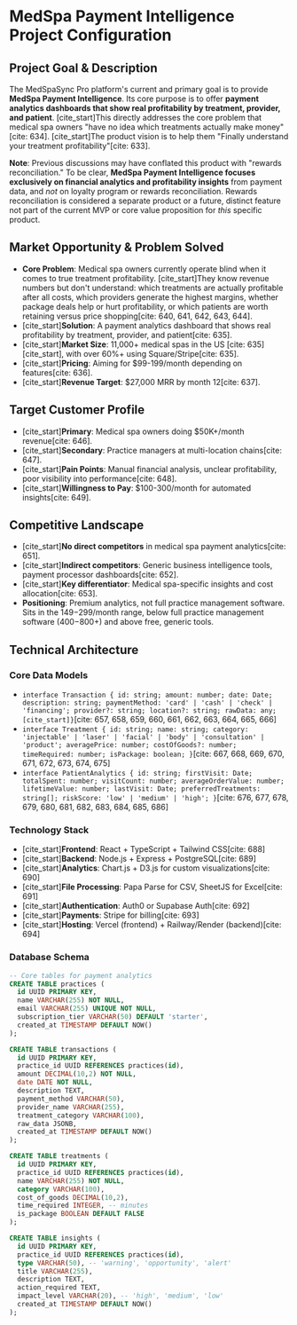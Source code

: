 # MedSpa Payment Intelligence Project Configuration

## Project Goal & Description
The MedSpaSync Pro platform's current and primary goal is to provide **MedSpa Payment Intelligence**. Its core purpose is to offer **payment analytics dashboards that show real profitability by treatment, provider, and patient**. [cite_start]This directly addresses the core problem that medical spa owners "have no idea which treatments actually make money"[cite: 634]. [cite_start]The product vision is to help them "Finally understand your treatment profitability"[cite: 633].

**Note**: Previous discussions may have conflated this product with "rewards reconciliation." To be clear, **MedSpa Payment Intelligence focuses exclusively on financial analytics and profitability insights** from payment data, and *not* on loyalty program or rewards reconciliation. Rewards reconciliation is considered a separate product or a future, distinct feature not part of the current MVP or core value proposition for *this* specific product.

## Market Opportunity & Problem Solved
- **Core Problem**: Medical spa owners currently operate blind when it comes to true treatment profitability. [cite_start]They know revenue numbers but don't understand: which treatments are actually profitable after all costs, which providers generate the highest margins, whether package deals help or hurt profitability, or which patients are worth retaining versus price shopping[cite: 640, 641, 642, 643, 644].
- [cite_start]**Solution**: A payment analytics dashboard that shows real profitability by treatment, provider, and patient[cite: 635].
- [cite_start]**Market Size**: 11,000+ medical spas in the US [cite: 635][cite_start], with over 60%+ using Square/Stripe[cite: 635].
- [cite_start]**Pricing**: Aiming for $99-199/month depending on features[cite: 636].
- [cite_start]**Revenue Target**: $27,000 MRR by month 12[cite: 637].

## Target Customer Profile
- [cite_start]**Primary**: Medical spa owners doing $50K+/month revenue[cite: 646].
- [cite_start]**Secondary**: Practice managers at multi-location chains[cite: 647].
- [cite_start]**Pain Points**: Manual financial analysis, unclear profitability, poor visibility into performance[cite: 648].
- [cite_start]**Willingness to Pay**: $100-300/month for automated insights[cite: 649].

## Competitive Landscape
- [cite_start]**No direct competitors** in medical spa payment analytics[cite: 651].
- [cite_start]**Indirect competitors**: Generic business intelligence tools, payment processor dashboards[cite: 652].
- [cite_start]**Key differentiator**: Medical spa-specific insights and cost allocation[cite: 653].
- **Positioning**: Premium analytics, not full practice management software. Sits in the $149-$299/month range, below full practice management software ($400-$800+) and above free, generic tools.

## Technical Architecture
### Core Data Models
- `interface Transaction { id: string; amount: number; date: Date; description: string; paymentMethod: 'card' | 'cash' | 'check' | 'financing'; provider?: string; location?: string; rawData: any; [cite_start]}`[cite: 657, 658, 659, 660, 661, 662, 663, 664, 665, 666]
- `interface Treatment { id: string; name: string; category: 'injectable' | 'laser' | 'facial' | 'body' | 'consultation' | 'product'; averagePrice: number; costOfGoods?: number; timeRequired: number; isPackage: boolean; }`[cite: 667, 668, 669, 670, 671, 672, 673, 674, 675]
- `interface PatientAnalytics { id: string; firstVisit: Date; totalSpent: number; visitCount: number; averageOrderValue: number; lifetimeValue: number; lastVisit: Date; preferredTreatments: string[]; riskScore: 'low' | 'medium' | 'high'; }`[cite: 676, 677, 678, 679, 680, 681, 682, 683, 684, 685, 686]

### Technology Stack
- [cite_start]**Frontend**: React + TypeScript + Tailwind CSS[cite: 688]
- [cite_start]**Backend**: Node.js + Express + PostgreSQL[cite: 689]
- [cite_start]**Analytics**: Chart.js + D3.js for custom visualizations[cite: 690]
- [cite_start]**File Processing**: Papa Parse for CSV, SheetJS for Excel[cite: 691]
- [cite_start]**Authentication**: Auth0 or Supabase Auth[cite: 692]
- [cite_start]**Payments**: Stripe for billing[cite: 693]
- [cite_start]**Hosting**: Vercel (frontend) + Railway/Render (backend)[cite: 694]

### Database Schema
```sql
-- Core tables for payment analytics
CREATE TABLE practices (
  id UUID PRIMARY KEY,
  name VARCHAR(255) NOT NULL,
  email VARCHAR(255) UNIQUE NOT NULL,
  subscription_tier VARCHAR(50) DEFAULT 'starter',
  created_at TIMESTAMP DEFAULT NOW()
);

CREATE TABLE transactions (
  id UUID PRIMARY KEY,
  practice_id UUID REFERENCES practices(id),
  amount DECIMAL(10,2) NOT NULL,
  date DATE NOT NULL,
  description TEXT,
  payment_method VARCHAR(50),
  provider_name VARCHAR(255),
  treatment_category VARCHAR(100),
  raw_data JSONB,
  created_at TIMESTAMP DEFAULT NOW()
);

CREATE TABLE treatments (
  id UUID PRIMARY KEY,
  practice_id UUID REFERENCES practices(id),
  name VARCHAR(255) NOT NULL,
  category VARCHAR(100),
  cost_of_goods DECIMAL(10,2),
  time_required INTEGER, -- minutes
  is_package BOOLEAN DEFAULT FALSE
);

CREATE TABLE insights (
  id UUID PRIMARY KEY,
  practice_id UUID REFERENCES practices(id),
  type VARCHAR(50), -- 'warning', 'opportunity', 'alert'
  title VARCHAR(255),
  description TEXT,
  action_required TEXT,
  impact_level VARCHAR(20), -- 'high', 'medium', 'low'
  created_at TIMESTAMP DEFAULT NOW()
);